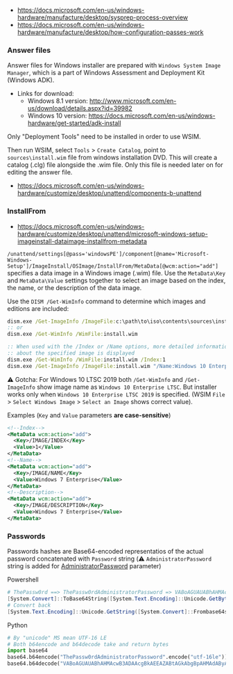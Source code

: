 * https://docs.microsoft.com/en-us/windows-hardware/manufacture/desktop/sysprep-process-overview
* https://docs.microsoft.com/en-us/windows-hardware/manufacture/desktop/how-configuration-passes-work

### Answer files
Answer files for Windows installer are prepared with `Windows System Image Manager`, which is a part of
Windows Assessment and Deployment Kit (Windows ADK).

* Links for download:
    * Windows 8.1 version: http://www.microsoft.com/en-us/download/details.aspx?id=39982
    * Windows 10 version: https://docs.microsoft.com/en-us/windows-hardware/get-started/adk-install

Only "Deployment Tools"  need to be installed in order to use WSIM.

Then run WSIM, select `Tools` > `Create Catalog`, point to
`sources\install.wim` file from windows installation DVD. This will create a catalog (.clg) file alongside the .wim file.
Only this file is needed later on for editing the answer file.

* https://docs.microsoft.com/en-us/windows-hardware/customize/desktop/unattend/components-b-unattend

### InstallFrom

* https://docs.microsoft.com/en-us/windows-hardware/customize/desktop/unattend/microsoft-windows-setup-imageinstall-dataimage-installfrom-metadata

`/unattend/settings[@pass='windowsPE']/component[@name='Microsoft-Windows-Setup']/ImageInstall/OSImage/InstallFrom/MetaData[@wcm:action="add"]` specifies a data
image in a Windows image (.wim) file.
Use the `MetaData\Key` and `MetaData\Value` settings together to select an image based on the index, the name, or the description of the data image.

Use the `DISM /Get-WimInfo` command to determine which images and editions are included:
```bat
dism.exe /Get-ImageInfo /ImageFile:c:\path\to\iso\contents\sources\install.wim
:: or
dism.exe /Get-WimInfo /WimFile:install.wim

:: When used with the /Index or /Name options, more detailed information
:: about the specified image is displayed
dism.exe /Get-WimInfo /WimFile:install.wim /Index:1
dism.exe /Get-ImageInfo /ImageFile:install.wim "/Name:Windows 10 Enterprise LTSC"
```
:warning: Gotcha: For Windows 10 LTSC 2019 both `/Get-WimInfo` and `/Get-ImageInfo` show image name
as `Windows 10 Enterprise LTSC`. But installer works only when `Windows 10 Enterprise LTSC 2019` is specified.
(WSIM `File` > `Select Windows Image` > `Select an Image` shows correct value).


Examples (`Key` and `Value` parameters **are case-sensitive**)
```xml
<!--Index-->
<MetaData wcm:action="add">
  <Key>/IMAGE/INDEX</Key>
  <Value>1</Value>
</MetaData>
<!--Name-->
<MetaData wcm:action="add">
  <Key>/IMAGE/NAME</Key>
  <Value>Windows 7 Enterprise</Value>
</MetaData>
<!--Description-->
<MetaData wcm:action="add">
  <Key>/IMAGE/DESCRIPTION</Key>
  <Value>Windows 7 Enterprise</Value>
</MetaData>
```

### Passwords
Passwords hashes are Base64-encoded representatios of the actual password concatenated with `Password` string (:warning: `AdministratorPassword` string is added for [AdministratorPassword](https://docs.microsoft.com/en-us/windows-hardware/customize/desktop/unattend/microsoft-windows-shell-setup-useraccounts-administratorpassword) parameter)

Powershell
```powershell
# ThePassw0rd ==> ThePassw0rdAdministratorPassword => VABoAGUAUABhAHMAcwB3ADAAcgBkAEEAZABtAGkAbgBpAHMAdAByAGEAdABvAHIAUABhAHMAcwB3AG8AcgBkAA==
[System.Convert]::ToBase64String([System.Text.Encoding]::Unicode.GetBytes("ThePassw0rdAdministratorPassword"))
# Convert back
[System.Text.Encoding]::Unicode.GetString([System.Convert]::Frombase64string("VABoAGUAUABhAHMAcwB3ADAAcgBkAEEAZABtAGkAbgBpAHMAdAByAGEAdABvAHIAUABhAHMAcwB3AG8AcgBkAA=="))
```
Python
```python
# By "unicode" MS mean UTF-16 LE
# Both b64encode and b64decode take and return bytes
import base64
base64.b64encode("ThePassw0rdAdministratorPassword".encode("utf-16le")).decode()
base64.b64decode("VABoAGUAUABhAHMAcwB3ADAAcgBkAEEAZABtAGkAbgBpAHMAdAByAGEAdABvAHIAUABhAHMAcwB3AG8AcgBkAA==").decode("utf-16le")
```
